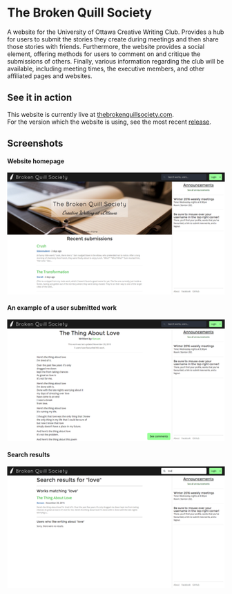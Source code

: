 # The Broken Quill Society

A website for the University of Ottawa Creative Writing Club. Provides a hub for users to submit the stories they create during meetings and then share those stories with friends. Furthermore, the website provides a social element, offering methods for users to comment on and critique the submissions of others. Finally, various information regarding the club will be available, including meeting times, the executive members, and other affiliated pages and websites.

## See it in action

This website is currently live at [thebrokenquillsociety.com](http://thebrokenquillsociety.com).<br />
For the version which the website is using, see the most recent [release](https://github.com/josephroque/thebrokenquillsociety/releases).

## Screenshots

#### Website homepage
![Homepage](/screenshots/v1.2_homepage.png)

#### An example of a user submitted work
![Example Work](/screenshots/v1.2_work.png)

#### Search results
![Search](/screenshots/v1.2_search.png)
